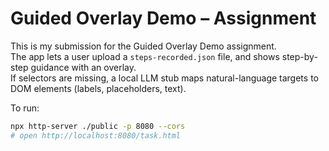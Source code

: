 # Guided Overlay Demo – Assignment

This is my submission for the Guided Overlay Demo assignment.  
The app lets a user upload a `steps-recorded.json` file, and shows step-by-step guidance with an overlay.  
If selectors are missing, a local LLM stub maps natural-language targets to DOM elements (labels, placeholders, text).  

To run:  
```bash
npx http-server ./public -p 8080 --cors
# open http://localhost:8080/task.html
